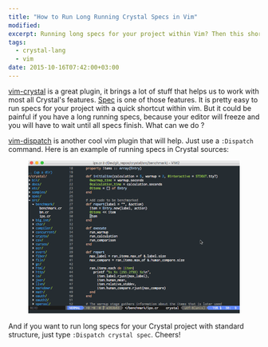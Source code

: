 ```yaml
---
title: "How to Run Long Running Crystal Specs in Vim"
modified:
excerpt: Running long specs for your project within Vim? Then this short article is for you.
tags: 
  - crystal-lang
  - vim
date: 2015-10-16T07:42:00+03:00
---
```


[vim-crystal](https://github.com/rhysd/vim-crystal) is a great plugin, it brings a lot of stuff
that helps us to work with most all Crystal's features.
[Spec](http://crystal-lang.org/api/Spec.html) is one of those features. It is pretty easy
to run specs for your project with a quick shortcut within vim.
But it could be painful if you have a long running specs, because
your editor will freeze and you will have to wait until all specs finish.
What can we do ?

[vim-dispatch](https://github.com/tpope/vim-dispatch) is another cool vim plugin that will help.
Just use a `:Dispatch` command.
Here is an example of running specs in Crystal sources:

<figure>
  <img src="/images/crystal-spec-dispatch.gif" alt="crystal-spec-dispatch">
</figure>

And if you want to run long specs for your Crystal project with standard structure, just type `:Dispatch crystal spec`.
Cheers!
